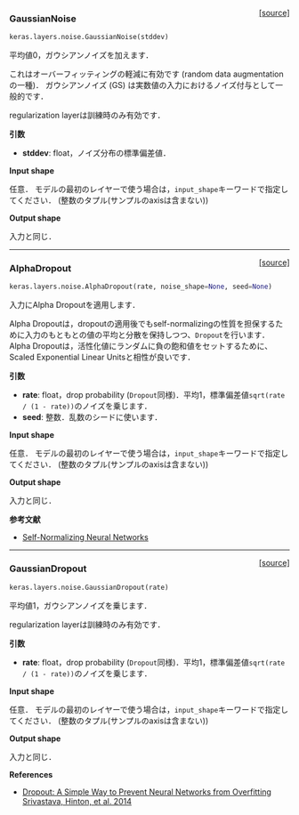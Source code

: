 <span style="float:right;">[[source]](https://github.com/fchollet/keras/blob/master/keras/layers/noise.py#L7)</span>
### GaussianNoise

```python
keras.layers.noise.GaussianNoise(stddev)
```

平均値0，ガウシアンノイズを加えます．

これはオーバーフィッティングの軽減に有効です (random data augmentationの一種)．
ガウシアンノイズ (GS) は実数値の入力におけるノイズ付与として一般的です．

regularization layerは訓練時のみ有効です．

__引数__

- __stddev__: float，ノイズ分布の標準偏差値．

__Input shape__

任意．
モデルの最初のレイヤーで使う場合は，`input_shape`キーワードで指定してください．
(整数のタプル(サンプルのaxisは含まない))

__Output shape__

入力と同じ．

----
<span style="float:right;">[[source]](https://github.com/fchollet/keras/blob/master/keras/layers/noise.py#L7)</span>
### AlphaDropout

```python
keras.layers.noise.AlphaDropout(rate, noise_shape=None, seed=None)
```

入力にAlpha Dropoutを適用します．

Alpha Dropoutは，dropoutの適用後でもself-normalizingの性質を担保するために入力のもともとの値の平均と分散を保持しつつ、`Dropout`を行います．
Alpha Dropoutは，活性化値にランダムに負の飽和値をセットするために、Scaled Exponential Linear Unitsと相性が良いです．

__引数__

- __rate__: float，drop probability (`Dropout`同様)．平均1，標準偏差値`sqrt(rate / (1 - rate))`のノイズを乗じます．
- __seed__: 整数．乱数のシードに使います．

__Input shape__

任意．
モデルの最初のレイヤーで使う場合は，`input_shape`キーワードで指定してください．
(整数のタプル(サンプルのaxisは含まない))

__Output shape__

入力と同じ．

__参考文献__

- [Self-Normalizing Neural Networks](https://arxiv.org/abs/1706.02515)

----

<span style="float:right;">[[source]](https://github.com/fchollet/keras/blob/master/keras/layers/noise.py#L45)</span>
### GaussianDropout

```python
keras.layers.noise.GaussianDropout(rate)
```

平均値1，ガウシアンノイズを乗じます．

regularization layerは訓練時のみ有効です．

__引数__

- __rate__: float，drop probability (`Dropout`同様)．平均1，標準偏差値`sqrt(rate / (1 - rate))`のノイズを乗じます．

__Input shape__

任意．
モデルの最初のレイヤーで使う場合は，`input_shape`キーワードで指定してください．
(整数のタプル(サンプルのaxisは含まない))

__Output shape__

入力と同じ．

__References__

- [Dropout: A Simple Way to Prevent Neural Networks from Overfitting Srivastava, Hinton, et al. 2014](http://www.cs.toronto.edu/~rsalakhu/papers/srivastava14a.pdf)
